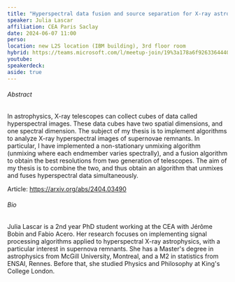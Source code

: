 ```yaml
---
title: "Hyperspectral data fusion and source separation for X-ray astrophysics"
speaker: Julia Lascar
affiliation: CEA Paris Saclay
date: 2024-06-07 11:00
perso: 
location: new L2S location (IBM building), 3rd floor room
hybrid: https://teams.microsoft.com/l/meetup-join/19%3a178a6f926336444088eb120e42476f36%40thread.tacv2/1705069714551?context=%7b%22Tid%22%3a%2261f3e3b8-9b52-433a-a4eb-c67334ce54d5%22%2c%22Oid%22%3a%224d6c63a8-7eae-4099-804e-68bcb968bec0%22%7d
youtube: 
speakerdeck: 
aside: true
---
```


###### Abstract
In astrophysics, X-ray telescopes can collect cubes of data 
called hyperspectral images. These data cubes have two spatial 
dimensions, and one spectral dimension. The subject of my thesis is to 
implement algorithms to analyze X-ray hyperspectral images of supernovae 
remnants. In particular, I have implemented a non-stationary unmixing 
algorithm (unmixing where each endmember varies spectrally), and a 
fusion algorithm to obtain the best resolutions from two generation of 
telescopes. The aim of my thesis is to combine the two, and thus obtain 
an algorithm that unmixes and fuses hyperspectral data simultaneously.

Article: https://arxiv.org/abs/2404.03490


###### Bio
Julia Lascar is a 2nd year PhD student working at the CEA with 
Jérôme Bobin and Fabio Acero. Her research focuses on implementing 
signal processing algorithms applied to hyperspectral X-ray 
astrophysics, with a particular interest in supernova remnants. She has 
a Master's degree in astrophysics from McGill University, Montreal, and 
a M2 in statistics from ENSAI, Rennes. Before that, she studied Physics 
and Philosophy at King's College London.

